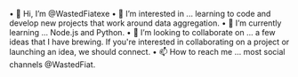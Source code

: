 •	👋 Hi, I’m @WastedFiatexe
•	👀 I’m interested in ... learning to code and develop new projects that work around data aggregation.
•	🌱 I’m currently learning ... Node.js and Python.
•	💞️ I’m looking to collaborate on ... a few ideas that I have brewing. If you're interested in collaborating on a project or launching an idea, we should connect.
•	📫 How to reach me ... most social channels @WastedFiat.

<!---
WastedFiatexe/WastedFiatexe is a ✨ special ✨ repository because its `README.md` (this file) appears on your GitHub profile.
You can click the Preview link to take a look at your changes.
--->
